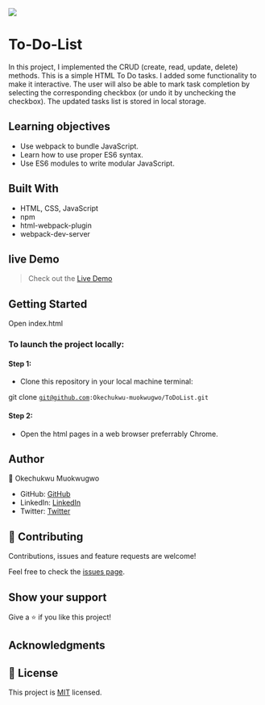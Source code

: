 ![](https://img.shields.io/badge/Microverse-blueviolet)

# To-Do-List
In this project, I implemented the CRUD (create, read, update, delete) methods. This is a simple HTML To Do tasks. I added some functionality to make it interactive. The user will also be able to mark task completion by selecting the corresponding checkbox (or undo it by unchecking the checkbox). The updated tasks list is stored in local storage.

 ## Learning objectives
- Use webpack to bundle JavaScript.
- Learn how to use proper ES6 syntax.
- Use ES6 modules to write modular JavaScript.

## Built With

- HTML, CSS, JavaScript
- npm
- html-webpack-plugin
- webpack-dev-server

## live Demo

> Check out the [Live Demo](https://okechukwu-muokwugwo.github.io/ToDoList/dist/)

## Getting Started
Open index.html

### To launch the project locally:

#### Step 1:
- Clone this repository in your local machine terminal:

git clone <code>git@github.com:Okechukwu-muokwugwo/ToDoList.git</code>

#### Step 2:

- Open the html pages in a web browser preferrably Chrome.

## Author

👤 Okechukwu Muokwugwo

- GitHub: [GitHub](https://github.com/Okechukwu-muokwugwo)
- LinkedIn: [LinkedIn](https://www.linkedin.com/in/okeimuokwugwo/)
- Twitter: [Twitter](https://twitter.com/excel4eva)


## 🤝 Contributing

Contributions, issues and feature requests are welcome!

Feel free to check the [issues page](../../issues/).


## Show your support

Give a ⭐️ if you like this project!

## Acknowledgments

## 📝 License

This project is [MIT](./LICENSE.md) licensed.
